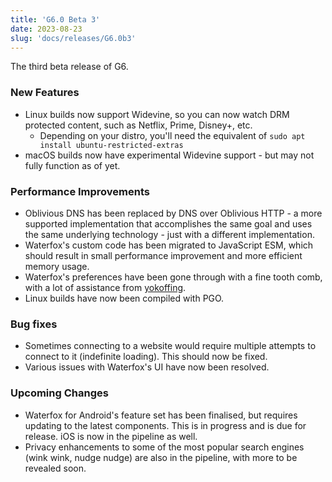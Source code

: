 ```yaml
---
title: 'G6.0 Beta 3'
date: 2023-08-23
slug: 'docs/releases/G6.0b3'
---
```


The third beta release of G6.

### New Features

- Linux builds now support Widevine, so you can now watch DRM protected content, such as Netflix, Prime, Disney+, etc.
  - Depending on your distro, you'll need the equivalent of `sudo apt install ubuntu-restricted-extras`
- macOS builds now have experimental Widevine support - but may not fully function as of yet.

### Performance Improvements

- Oblivious DNS has been replaced by DNS over Oblivious HTTP - a more supported implementation that accomplishes the same goal and uses the same underlying technology - just with a different implementation.
- Waterfox's custom code has been migrated to JavaScript ESM, which should result in small performance improvement and more efficient memory usage.
- Waterfox's preferences have been gone through with a fine tooth comb, with a lot of assistance from [yokoffing](https://github.com/yokoffing/).
- Linux builds have now been compiled with PGO.

### Bug fixes

- Sometimes connecting to a website would require multiple attempts to connect to it (indefinite loading). This should now be fixed.
- Various issues with Waterfox's UI have now been resolved.

### Upcoming Changes

- Waterfox for Android's feature set has been finalised, but requires updating to the latest components. This is in progress and is due for release. iOS is now in the pipeline as well.
- Privacy enhancements to some of the most popular search engines (wink wink, nudge nudge) are also in the pipeline, with more to be revealed soon.
